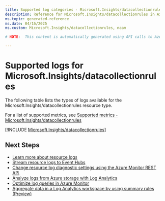 ```yaml
---
title: Supported log categories - Microsoft.Insights/datacollectionrules
description: Reference for Microsoft.Insights/datacollectionrules in Azure Monitor Logs.
ms.topic: generated-reference
ms.date: 04/16/2025
ms.custom: Microsoft.Insights/datacollectionrules, naam

# NOTE:  This content is automatically generated using API calls to Azure. Any edits made on these files will be overwritten in the next run of the script. 

---
```





# Supported logs for Microsoft.Insights/datacollectionrules  
The following table lists the types of logs available for the Microsoft.Insights/datacollectionrules resource type.
  
  
  
For a list of supported metrics, see [Supported metrics - Microsoft.Insights/datacollectionrules](../supported-metrics/microsoft-insights-datacollectionrules-metrics.md)  
  

  
[!INCLUDE [Microsoft.Insights/datacollectionrules](~/reusable-content/ce-skilling/azure/includes/azure-monitor/reference/logs/microsoft-insights-datacollectionrules-logs-include.md)]  
  

## Next Steps

* [Learn more about resource logs](/azure/azure-monitor/essentials/platform-logs-overview)
* [Stream resource logs to Event Hubs](/azure/azure-monitor/essentials/resource-logs#send-to-azure-event-hubs)
* [Change resource log diagnostic settings using the Azure Monitor REST API](/rest/api/monitor/diagnosticsettings)
* [Analyze logs from Azure storage with Log Analytics](/azure/azure-monitor/essentials/resource-logs#send-to-log-analytics-workspace)
* [Optimize log queries in Azure Monitor](/azure/azure-monitor/logs/query-optimization)
* [Aggregate data in a Log Analytics workspace by using summary rules (Preview)](/azure/azure-monitor/logs/summary-rules)